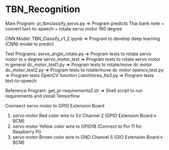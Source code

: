 # TBN_Recognition
Main Program:
pi_tbnclassify_servo.py => Program predicts Thai bank note + convert text-to-speech + rotate servo motor 180 degree

CNN Model:
TBN_Classify_v1_2.ipynb => Program to develop deep learning (CNN) model to predict

Test Programs:
servo_angle_rotate.py => Program tests to rotate servo motor to x degree
servo_motor_test => Program tests to rotate servo motor in general
dc_motor_test1.py => Program tests to rotate/move dc motor 
dc_motor_test2.py => Program tests to rotate/move dc motor 
opencv_test.py => Program tests OpenCV function
ListoVoices_tts3.py => Program tests text-to-speech

Reference Program:
get_pi-requirements2.sh => Shell script to run requirements and install Tensorflow

Conneect servo motor to GPIO Extension Board
1. servo motor Red color wire to 5V Channel 2 (GPIO Extension Board-> BCM)
2. servo motor Yellow color wire to GPIO18 (Connect to Pin 11 for Raspberry Pi) 
3. servo motor Brown color wire to GND Channel 5 (GIO Extension Board-> BCM)
